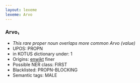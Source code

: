 ```yaml
---
layout: lexeme
lexeme: Arvo
---
```


###  Arvo₁

* _This rare proper noun overlaps more common *Arvo* (value)_
* UPOS:  PROPN
* in KOTUS dictionary under:  1
* Origins: [enwikt](https://en.wiktionary.org/wiki/Arvo) finer 
* Possible NER class:  FIRST
* Blacklisted:  PROPN-BLOCKING
* Semantic tags:  MALE

